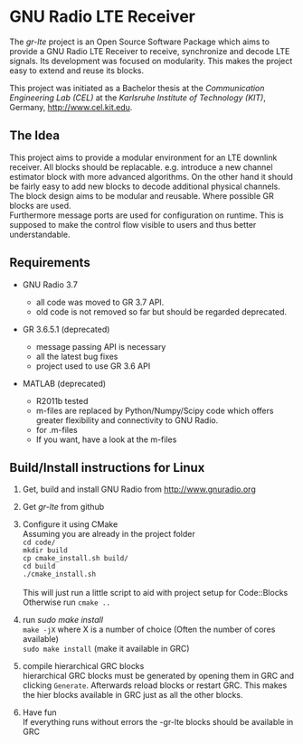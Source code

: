 GNU Radio LTE Receiver
================

The *gr-lte* project is an Open Source Software Package which aims to provide a GNU Radio LTE Receiver to receive, synchronize and decode LTE signals. Its development was focused on modularity. This makes the project easy to extend and reuse its blocks.

This project was initiated as a Bachelor thesis at the *Communication Engineering Lab (CEL)* at the *Karlsruhe Institute of Technology (KIT)*, Germany, <http://www.cel.kit.edu>.


The Idea
-------------
This project aims to provide a modular environment for an LTE downlink receiver. All blocks should be replacable. e.g. introduce a new channel estimator block with more advanced algorithms. On the other hand it should be fairly easy to add new blocks to decode additional physical channels.<br>
The block design aims to be modular and reusable. Where possible GR blocks are used.<br>
Furthermore message ports are used for configuration on runtime. This is supposed to make the control flow visible to users and thus better understandable.


Requirements
------------
- GNU Radio 3.7
    - all code was moved to GR 3.7 API.
    - old code is not removed so far but should be regarded deprecated.
    
- GR 3.6.5.1 (deprecated)
    - message passing API is necessary
    - all the latest bug fixes
    - project used to use GR 3.6 API
    
- MATLAB (deprecated)
    - R2011b tested
    - m-files are replaced by Python/Numpy/Scipy code which offers greater flexibility and connectivity to GNU Radio.
    - for .m-files
    - If you want, have a look at the m-files



Build/Install instructions for Linux
------------------------------------

1. Get, build and install GNU Radio from <http://www.gnuradio.org>

2. Get *gr-lte* from github

3. Configure it using CMake<br>
Assuming you are already in the project folder<br>
`cd code/`<br>
`mkdir build`<br>
`cp cmake_install.sh build/`<br>
`cd build`<br>
`./cmake_install.sh`<br>  
This will just run a little script to aid with project setup for Code::Blocks<br>
Otherwise run `cmake ..`

4. run *sudo make install*<br>
`make -jX` where X is a number of choice (Often the number of cores available)<br>
`sudo make install` (make it available in GRC)

5. compile hierarchical GRC blocks<br>
hierarchical GRC blocks must be generated by opening them in GRC and clicking `Generate`. Afterwards reload blocks or restart GRC. This makes the hier blocks available in GRC just as all the other blocks.

5. Have fun<br>
If everything runs without errors the -gr-lte blocks should be available in GRC
